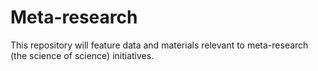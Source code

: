 # Meta-research

This repository will feature data and materials relevant to meta-research (the science of science) initiatives.  
